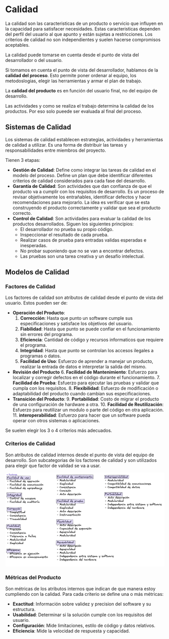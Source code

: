 # Calidad

La calidad son las caracteristicas de un producto o servicio que influyen en la capacidad para satisfacer necesidades. Estas caracteristicas dependen del perfil del usuario al que apunto y están sujetas a restricciones. Los criterios de calidad no son independientes y suelen hacerse compromisos aceptables.

La calidad puede tomarse en cuenta desde el punto de vista del desarrollador o del usuario. 

Si tomamos en cuenta el punto de vista del desarrollador, hablamos de la **calidad del proceso**. Esto permite poner ordenar al equipo, los metodoslogias, elegir las herramientas y armar el plan de trabajo. 

La **calidad del producto** es en función del usuario final, no del equipo de desarrollo.

Las actividades y como se realiza el trabajo determina la calidad de los productos. Por eso solo pueede ser evaluada al final del proceso.

## Sistemas de Calidad

Los sistemas de calidad establecen estrategias, actividades y herramientas de calidad a utilizar. Es una forma de distribuir las tareas y responsabilidades entre miembros del proyecto. 

Tienen 3 etapas:

- **Gestión de Calidad**: Define como integrar las tareas de calidad en el modelo del proceso. Define un plan que debe identificar diferentes criterios de calidad considerados para cada fase del desarrollo.
- **Garantía de Calidad**: Son actividades que dan confianza de que el producto va a cumplir con los requisitos de desarrollo. Es un proceso de revisar objetivamente los entrañables, identificar defectos y hacer recomendaciones para mejorarlo. La idea es verificar que se esta construyendo el producto correctamente y validar que sea el producto correcto.
- **Control de Calidad**: Son actividades para evaluar la calidad de los productos desarrollados. Siguen los siguientes principios:
  - El desarrollador no prueba su propio código.
  - Inspeccionar el resultado de cada prueba.
  - Realizar casos de prueba para entradas validas esperadas e inesperadas.
  - No probar suponiendo que no se van a encontrar defectos.
  - Las pruebas son una tarea creativa y un desafío intelectual.

## Modelos de Calidad

### Factores de Calidad

Los factores de calidad son atributos de calidad desde el punto de vista del usuario. Estos pueden ser de:

- **Operación del Producto**:
  1. **Corrección**: Hasta que punto un software cumple sus especificaciones y satisface los objetivos del usuario.
  2. **Fiabilidad**: Hasta que punto se puede confiar en el funcionamiento sin errores del programa.
  3. **Eficiencia**: Cantidad de código y recursos informaticos que requiere el programa.
  4. **Integridad**: Hasta que punto se controlan los accesos ilegales a programas o datos.
  5. **Facilidad de Uso**: Esfuerzo de aprender a manejar un producto, realizar la entrada de datos e interpretar la salida del mismo.
- **Revisión del Producto**
  6. **Facilidad de Mantenimiento**: Esfuerzo para localizar y corregir defectos en el código durante el funcionamiento.
  7. **Facilidad de Prueba**: Esfuerzo para ejecutar las pruebas y validar que cumpla con los requisitos.
  8. **Flexibilidad**: Esfuerzo de modificación o adaptabilidad del producto cuando cambian sus especificaciones.
- **Transición del Producto**:
  9. **Portabilidad**: Costo de migrar el producto de una configuración de hardware a otra.
  10. **Facilidad de Reutilización**: Esfuerzo para reutilizar un modulo o parte del código en otra aplicación.
  11. **interoperabilidad**: Esfuerzo para hacer que un software pueda operar con otros sistemas o aplicaciones.

Se suelen elegir los 3 o 4 criterios más adecuados.

### Criterios de Calidad

Son atributos de calidad internos desde el punto de vista del equipo de desarrollo. Son subcategorias de los factores de calidad y son utilizados para elegir que factor de validad se va a usar.

<img src="Resources/11 - Calidad/Screen Shot 2022-12-04 at 20.19.14.png" alt="Screen Shot 2022-12-04 at 20.19.14" style="zoom:50%;" />

### Métricas del Producto

Son métricas de los atributos internos que indican de que manera estoy cumpliendo con la calidad. Para cada criterio se define una o más métricas:

- **Exactitud**: Información sobre validez y precision del software y su estructura.
- **Usabilidad**: Determinar si la solución cumple con los requisitos del usuario.
- **Configuración**: Mide limitaciones, estilo de código y datos relativos.
- **Eficiencia**: Mide la velocidad de respuesta y capacidad.
